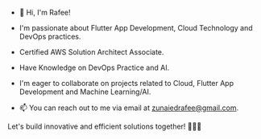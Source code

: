 - 👋 Hi, I'm Rafee!

-  I'm passionate about Flutter App Development, Cloud Technology and DevOps practices.

  -  Certified AWS Solution Architect Associate.
-  Have Knowledge on DevOps Practice and AI. 

-  I'm eager to collaborate on projects related to Cloud, Flutter App Development and Machine Learning/AI.

- 📫 You can reach out to me via email at zunaiedrafee@gmail.com.

Let's build innovative and efficient solutions together! 👨‍💻✨

<!---
Zunaied/Zunaied is a ✨ special ✨ repository because its `README.md` (this file) appears on your GitHub profile.
You can click the Preview link to take a look at your changes.
--->
